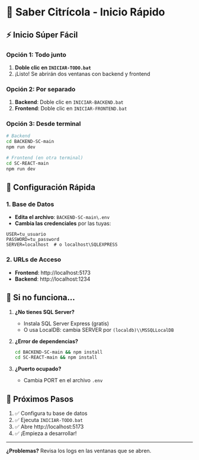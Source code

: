 # 🍊 Saber Citrícola - Inicio Rápido

## ⚡ Inicio Súper Fácil

### Opción 1: Todo junto
1. **Doble clic en `INICIAR-TODO.bat`**
2. ¡Listo! Se abrirán dos ventanas con backend y frontend

### Opción 2: Por separado
1. **Backend**: Doble clic en `INICIAR-BACKEND.bat`
2. **Frontend**: Doble clic en `INICIAR-FRONTEND.bat`

### Opción 3: Desde terminal
```bash
# Backend
cd BACKEND-SC-main
npm run dev

# Frontend (en otra terminal)
cd SC-REACT-main
npm run dev
```

## 🔧 Configuración Rápida

### 1. Base de Datos
- **Edita el archivo**: `BACKEND-SC-main\.env`
- **Cambia las credenciales** por las tuyas:
```
USER=tu_usuario
PASSWORD=tu_password
SERVER=localhost  # o localhost\SQLEXPRESS
```

### 2. URLs de Acceso
- **Frontend**: http://localhost:5173
- **Backend**: http://localhost:1234

## 🚨 Si no funciona...

1. **¿No tienes SQL Server?**
   - Instala SQL Server Express (gratis)
   - O usa LocalDB: cambia SERVER por `(localdb)\\MSSQLLocalDB`

2. **¿Error de dependencias?**
   ```bash
   cd BACKEND-SC-main && npm install
   cd SC-REACT-main && npm install
   ```

3. **¿Puerto ocupado?**
   - Cambia PORT en el archivo `.env`

## 🎯 Próximos Pasos
1. ✅ Configura tu base de datos
2. ✅ Ejecuta `INICIAR-TODO.bat`
3. ✅ Abre http://localhost:5173
4. ✅ ¡Empieza a desarrollar!

---
**¿Problemas?** Revisa los logs en las ventanas que se abren.